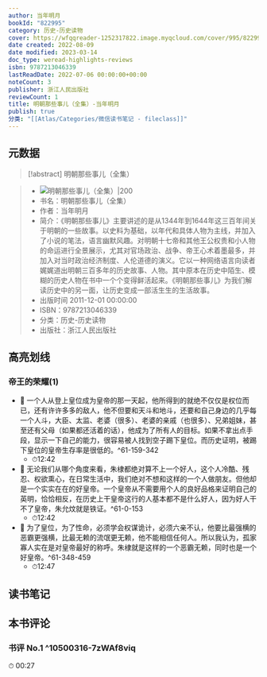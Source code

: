 ```yaml
---
author: 当年明月
bookId: "822995"
category: 历史-历史读物
cover: https://wfqqreader-1252317822.image.myqcloud.com/cover/995/822995/t7_822995.jpg
date created: 2022-08-09
date modified: 2023-03-14
doc_type: weread-highlights-reviews
isbn: 9787213046339
lastReadDate: 2022-07-06 00:00:00+00:00
noteCount: 3
publisher: 浙江人民出版社
reviewCount: 1
title: 明朝那些事儿（全集）-当年明月
publish: true
分类: "[[Atlas/Categories/微信读书笔记 - fileclass]]"
---
```


## 元数据

>[!abstract] 明朝那些事儿（全集）

> - ![明朝那些事儿（全集）|200](https://wfqqreader-1252317822.image.myqcloud.com/cover/995/822995/t7_822995.jpg)
> - 书名：明朝那些事儿（全集）
> - 作者：当年明月
> - 简介：《明朝那些事儿》主要讲述的是从1344年到1644年这三百年间关于明朝的一些故事。以史料为基础，以年代和具体人物为主线，并加入了小说的笔法，语言幽默风趣。对明朝十七帝和其他王公权贵和小人物的命运进行全景展示，尤其对官场政治、战争、帝王心术着墨最多，并加入对当时政治经济制度、人伦道德的演义。它以一种网络语言向读者娓娓道出明朝三百多年的历史故事、人物。其中原本在历史中陌生、模糊的历史人物在书中一个个变得鲜活起来。《明朝那些事儿》为我们解读历史中的另一面，让历史变成一部活生生的生活故事。
> - 出版时间 2011-12-01 00:00:00
> - ISBN：9787213046339
> - 分类：历史-历史读物
> - 出版社：浙江人民出版社

## 高亮划线

### 帝王的荣耀(1)

- 📌 一个人从登上皇位成为皇帝的那一天起，他所得到的就绝不仅仅是权位而已，还有许许多多的敌人，他不但要和天斗和地斗，还要和自己身边的几乎每一个人斗，大臣、太监、老婆（很多）、老婆的亲戚（也很多）、兄弟姐妹，甚至还有父母（如果都还活着的话），他成为了所有人的目标。如果不拿出点手段，显示一下自己的能力，很容易被人找到空子踢下皇位。而历史证明，被踢下皇位的皇帝生存率是很低的。^61-159-342
	- ⏱12:42
- 📌 无论我们从哪个角度来看，朱棣都绝对算不上一个好人，这个人冷酷、残忍、权欲熏心，在日常生活中，我们绝对不想和这样的一个人做朋友。但他却是一个实实在在的好皇帝。一个皇帝从不需要用个人的良好品格来证明自己的英明，恰恰相反，在历史上干皇帝这行的人基本都不是什么好人，因为好人干不了皇帝，朱允炆就是铁证。^61-0-153
	- ⏱12:42
- 📌 为了皇位，为了性命，必须学会权谋诡计，必须六亲不认，他要比最强横的恶霸更强横，比最无赖的流氓更无赖，他不能相信任何人。所以我认为，孤家寡人实在是对皇帝最好的称呼。朱棣就是这样的一个恶霸无赖，同时也是一个好皇帝。^61-348-459
	- ⏱12:47

## 读书笔记

## 本书评论

### 书评 No.1 ^10500316-7zWAf8viq

⏱  00:27
